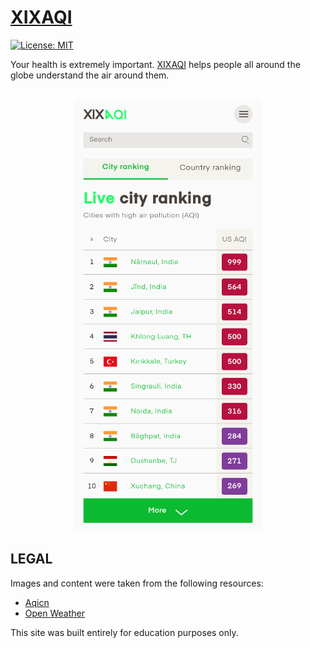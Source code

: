 # [XIXAQI](https://xixaqi.onrender.com/)
[![License: MIT](https://img.shields.io/badge/License-MIT-blue.svg)](https://opensource.org/licenses/MIT)

Your health is extremely important. [XIXAQI](https://xixaqi.onrender.com/) helps people all around the globe understand the air around them.
<br/>
<br/>
<p align="center">
  <img src="https://github.com/sahilchouksey/xixaqi/blob/master/screenshot.png?raw=true" width="300" alt="xixaqi"/>
</p>

## LEGAL

Images and content were taken from the following resources:

* [Aqicn](https://aqicn.org/)
* [Open Weather](https://openweathermap.org)

This site was built entirely for education purposes only.
